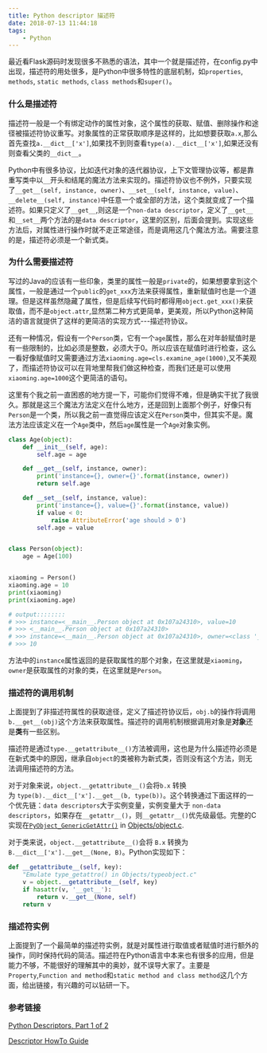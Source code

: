 ```yaml
---
title: Python descriptor 描述符
date: 2018-07-13 11:44:18
tags:
    - Python
---
```


最近看Flask源码时发现很多不熟悉的语法，其中一个就是描述符，在config.py中出现，描述符的用处很多，是Python中很多特性的底层机制，如`properties`, `methods`, `static methods`, `class methods`和`super()`。

### 什么是描述符

描述符一般是一个有绑定动作的属性对象，这个属性的获取、赋值、删除操作和途径被描述符协议重写。对象属性的正常获取顺序是这样的，比如想要获取`a.x`,那么首先查找`a.__dict__['x']`,如果找不到则查看`type(a).__dict__['x']`,如果还没有则查看父类的`__dict__`。

Python中有很多协议，比如迭代对象的迭代器协议，上下文管理协议等，都是靠重写类中以`__`开头和结尾的魔法方法来实现的。描述符协议也不例外，只要实现了`__get__(self, instance, owner)`、`__set__(self, instance, value)`、`__delete__(self, instance)`中任意一个或全部的方法，这个类就变成了一个描述符。如果只定义了`__get__`,则这是一个`non-data descriptor`，定义了`__get__`和`__set__`两个方法的是`data descriptor`，这里的区别，后面会提到。实现这些方法后，对属性进行操作时就不走正常途径，而是调用这几个魔法方法。需要注意的是，描述符必须是一个新式类。

<!--more-->

### 为什么需要描述符

写过的Java的应该有一些印象，类里的属性一般是`private`的，如果想要拿到这个属性，一般是通过一个`public`的`get_xxx`方法来获得属性，重新赋值时也是一个道理。但是这样虽然隐藏了属性，但是后续写代码时都得用`object.get_xxx()`来获取值，而不是`object.attr`,显然第二种方式更简单，更美观，所以Python这种简洁的语言就提供了这样的更简洁的实现方式---描述符协议。

还有一种情况，假设有一个`Person`类，它有一个`age`属性，那么在对年龄赋值时是有一些限制的，比如必须是整数，必须大于0。所以应该在赋值时进行检查，这么一看好像赋值时又需要通过方法`xiaoming.age=cls.examine_age(1000)`,又不美观了，而描述符协议可以在背地里帮我们做这种检查，而我们还是可以使用`xiaoming.age=1000`这个更简洁的语句。

这里有个我之前一直困惑的地方提一下，可能你们觉得不难，但是确实干扰了我很久。那就是这三个魔法方法定义在什么地方，还是回到上面那个例子，好像只有`Person`是一个类，所以我之前一直觉得应该定义在`Person`类中，但其实不是。魔法方法应该定义在一个`Age`类中，然后`age`属性是一个`Age`对象实例。

```python
class Age(object):
    def __init__(self, age):
        self.age = age

    def __get__(self, instance, owner):
        print('instance={}, owner={}'.format(instance, owner))
        return self.age

    def __set__(self, instance, value):
        print('instance={}, value={}'.format(instance, value))
        if value < 0:
            raise AttributeError('age should > 0')
        self.age = value


class Person(object):
    age = Age(100)


xiaoming = Person()
xiaoming.age = 10
print(xiaoming)
print(xiaoming.age)

# output::::::::
# >>> instance=<__main__.Person object at 0x107a24310>, value=10
# >>> <__main__.Person object at 0x107a24310>
# >>> instance=<__main__.Person object at 0x107a24310>, owner=<class '__main__.Person'>
# >>> 10
```
方法中的`instance`属性返回的是获取属性的那个对象，在这里就是`xiaoming`，`owner`是获取属性的对象的类，在这里就是`Person`。

### 描述符的调用机制

上面提到了非描述符属性的获取途径，定义了描述符协议后，`obj.b`的操作将调用`b.__get__(obj)`这个方法来获取属性。描述符的调用机制根据调用对象是**对象**还是**类**有一些区别。

描述符是通过`type.__getattribute__()`方法被调用，这也是为什么描述符必须是在新式类中的原因，继承自`object`的类被称为新式类，否则没有这个方法，则无法调用描述符的方法。

对于对象来说，`object.__getattribute__()`会将`b.x` 转换为 `type(b).__dict__['x'].__get__(b, type(b))`。这个转换通过下面这样的一个优先链：`data descriptors`大于实例变量，实例变量大于 `non-data descriptors`，如果存在`__getattr__()`，则`__getattr__()`优先级最低。完整的C实现在[`PyObject_GenericGetAttr()`](https://docs.python.org/2/c-api/object.html#c.PyObject_GenericGetAttr "PyObject_GenericGetAttr") in [Objects/object.c](https://github.com/python/cpython/tree/2.7/Objects/object.c).

对于类来说，`object.__getattribute__()`会将 `B.x` 转换为`B.__dict__['x'].__get__(None, B)`。Python实现如下：
```python
def __getattribute__(self, key):
    "Emulate type_getattro() in Objects/typeobject.c"
    v = object.__getattribute__(self, key)
    if hasattr(v, '__get__'):
        return v.__get__(None, self)
    return v
```
### 描述符实例

上面提到了一个最简单的描述符实例，就是对属性进行取值或者赋值时进行额外的操作，同时保持代码的简洁。描述符在Python语言中本来也有很多的应用，但是能力不够，不能很好的理解其中的奥妙，就不误导大家了。主要是`Property`,`Function and method`和`static method and class method`这几个方面，给出链接，有兴趣的可以钻研一下。

### 参考链接

[Python Descriptors, Part 1 of 2](http://martyalchin.com/2007/nov/23/python-descriptors-part-1-of-2/)

[Descriptor HowTo Guide](https://docs.python.org/2/howto/descriptor.html)


